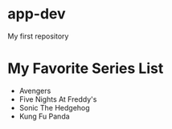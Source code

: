 # app-dev
My first repository
# My Favorite Series List
- Avengers
- Five Nights At Freddy's
- Sonic The Hedgehog
- Kung Fu Panda
